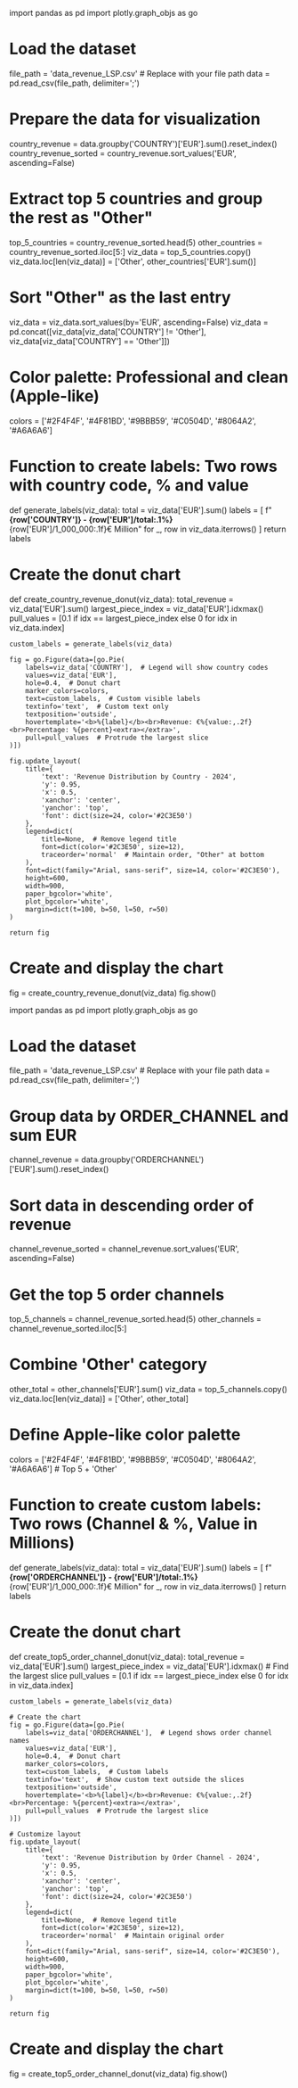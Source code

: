 import pandas as pd
import plotly.graph_objs as go

# Load the dataset
file_path = 'data_revenue_LSP.csv'  # Replace with your file path
data = pd.read_csv(file_path, delimiter=';')

# Prepare the data for visualization
country_revenue = data.groupby('COUNTRY')['EUR'].sum().reset_index()
country_revenue_sorted = country_revenue.sort_values('EUR', ascending=False)

# Extract top 5 countries and group the rest as "Other"
top_5_countries = country_revenue_sorted.head(5)
other_countries = country_revenue_sorted.iloc[5:]
viz_data = top_5_countries.copy()
viz_data.loc[len(viz_data)] = ['Other', other_countries['EUR'].sum()]

# Sort "Other" as the last entry
viz_data = viz_data.sort_values(by='EUR', ascending=False)
viz_data = pd.concat([viz_data[viz_data['COUNTRY'] != 'Other'], viz_data[viz_data['COUNTRY'] == 'Other']])

# Color palette: Professional and clean (Apple-like)
colors = ['#2F4F4F', '#4F81BD', '#9BBB59', '#C0504D', '#8064A2', '#A6A6A6']

# Function to create labels: Two rows with country code, % and value
def generate_labels(viz_data):
    total = viz_data['EUR'].sum()
    labels = [
        f"<b>{row['COUNTRY']} - {row['EUR']/total:.1%}</b><br>{row['EUR']/1_000_000:.1f}€ Million"
        for _, row in viz_data.iterrows()
    ]
    return labels

# Create the donut chart
def create_country_revenue_donut(viz_data):
    total_revenue = viz_data['EUR'].sum()
    largest_piece_index = viz_data['EUR'].idxmax()
    pull_values = [0.1 if idx == largest_piece_index else 0 for idx in viz_data.index]

    custom_labels = generate_labels(viz_data)

    fig = go.Figure(data=[go.Pie(
        labels=viz_data['COUNTRY'],  # Legend will show country codes
        values=viz_data['EUR'],
        hole=0.4,  # Donut chart
        marker_colors=colors,
        text=custom_labels,  # Custom visible labels
        textinfo='text',  # Custom text only
        textposition='outside',
        hovertemplate='<b>%{label}</b><br>Revenue: €%{value:,.2f}<br>Percentage: %{percent}<extra></extra>',
        pull=pull_values  # Protrude the largest slice
    )])

    fig.update_layout(
        title={
            'text': 'Revenue Distribution by Country - 2024',
            'y': 0.95,
            'x': 0.5,
            'xanchor': 'center',
            'yanchor': 'top',
            'font': dict(size=24, color='#2C3E50')
        },
        legend=dict(
            title=None,  # Remove legend title
            font=dict(color='#2C3E50', size=12),
            traceorder='normal'  # Maintain order, "Other" at bottom
        ),
        font=dict(family="Arial, sans-serif", size=14, color='#2C3E50'),
        height=600,
        width=900,
        paper_bgcolor='white',
        plot_bgcolor='white',
        margin=dict(t=100, b=50, l=50, r=50)
    )

    return fig

# Create and display the chart
fig = create_country_revenue_donut(viz_data)
fig.show()




import pandas as pd
import plotly.graph_objs as go

# Load the dataset
file_path = 'data_revenue_LSP.csv'  # Replace with your file path
data = pd.read_csv(file_path, delimiter=';')

# Group data by ORDER_CHANNEL and sum EUR
channel_revenue = data.groupby('ORDERCHANNEL')['EUR'].sum().reset_index()

# Sort data in descending order of revenue
channel_revenue_sorted = channel_revenue.sort_values('EUR', ascending=False)

# Get the top 5 order channels
top_5_channels = channel_revenue_sorted.head(5)
other_channels = channel_revenue_sorted.iloc[5:]

# Combine 'Other' category
other_total = other_channels['EUR'].sum()
viz_data = top_5_channels.copy()
viz_data.loc[len(viz_data)] = ['Other', other_total]

# Define Apple-like color palette
colors = ['#2F4F4F', '#4F81BD', '#9BBB59', '#C0504D', '#8064A2', '#A6A6A6']  # Top 5 + 'Other'

# Function to create custom labels: Two rows (Channel & %, Value in Millions)
def generate_labels(viz_data):
    total = viz_data['EUR'].sum()
    labels = [
        f"<b>{row['ORDERCHANNEL']} - {row['EUR']/total:.1%}</b><br>{row['EUR']/1_000_000:.1f}€ Million"
        for _, row in viz_data.iterrows()
    ]
    return labels

# Create the donut chart
def create_top5_order_channel_donut(viz_data):
    total_revenue = viz_data['EUR'].sum()
    largest_piece_index = viz_data['EUR'].idxmax()  # Find the largest slice
    pull_values = [0.1 if idx == largest_piece_index else 0 for idx in viz_data.index]

    custom_labels = generate_labels(viz_data)

    # Create the chart
    fig = go.Figure(data=[go.Pie(
        labels=viz_data['ORDERCHANNEL'],  # Legend shows order channel names
        values=viz_data['EUR'],
        hole=0.4,  # Donut chart
        marker_colors=colors,
        text=custom_labels,  # Custom labels
        textinfo='text',  # Show custom text outside the slices
        textposition='outside',
        hovertemplate='<b>%{label}</b><br>Revenue: €%{value:,.2f}<br>Percentage: %{percent}<extra></extra>',
        pull=pull_values  # Protrude the largest slice
    )])

    # Customize layout
    fig.update_layout(
        title={
            'text': 'Revenue Distribution by Order Channel - 2024',
            'y': 0.95,
            'x': 0.5,
            'xanchor': 'center',
            'yanchor': 'top',
            'font': dict(size=24, color='#2C3E50')
        },
        legend=dict(
            title=None,  # Remove legend title
            font=dict(color='#2C3E50', size=12),
            traceorder='normal'  # Maintain original order
        ),
        font=dict(family="Arial, sans-serif", size=14, color='#2C3E50'),
        height=600,
        width=900,
        paper_bgcolor='white',
        plot_bgcolor='white',
        margin=dict(t=100, b=50, l=50, r=50)
    )

    return fig

# Create and display the chart
fig = create_top5_order_channel_donut(viz_data)
fig.show()
